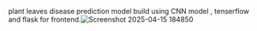 plant leaves disease prediction model build using CNN model , tenserflow and flask for frontend.![Screenshot 2025-04-15 184850](https://github.com/user-attachments/assets/05cf034d-edf5-4211-a53c-e4abfe398c46)
